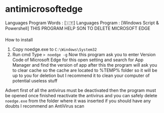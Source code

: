 # antimicrosoftedge
Languages Program Words : [🇮🇹]
Languages Program : [Windows Script & Powershell]
THIS PROGRAM HELP SON TO DELETE MICROSOFT EDGE
####
How to install
1. Copy noedge.exe to `C:\Windows\System32`
2. Run cmd
Type
`> noedge -g`
Now this program ask you to enter Version Code of Microsoft Edge for this open setting and search for App Manager and find the version of app
after this the program will ask you to clear cache so the cache are located to %TEMP% folder so it will be up to you for deletion but I recommend it to clean your computer of potential useless stuff

Advert
first of all the antivirus must be deactivated then the program must be opened once finished reactivate the antivirus and you can safely delete `noedge.exe` from the folder where it was inserted if you should have any doubts I recommend an AntiVirus scan
